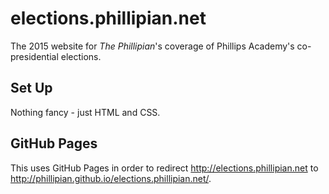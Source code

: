 # elections.phillipian.net
The 2015  website for _The Phillipian_'s coverage of Phillips Academy's co-presidential elections.

## Set Up
Nothing fancy - just HTML and CSS.

## GitHub Pages
This uses GitHub Pages in order to redirect http://elections.phillipian.net to http://phillipian.github.io/elections.phillipian.net/. 
